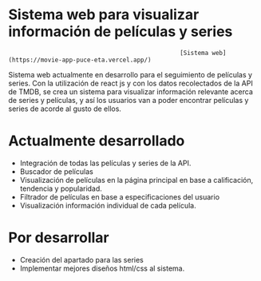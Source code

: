 
# Sistema web para visualizar información de películas y series

                                                    [Sistema web](https://movie-app-puce-eta.vercel.app/)

Sistema web actualmente en desarrollo para el seguimiento de películas y series. Con la utilización de react js y con los datos recolectados de la API de TMDB, se crea un sistema para visualizar información relevante acerca de series y películas, y así los usuarios van a poder encontrar películas y series de acorde al gusto de ellos.

# Actualmente desarrollado

- Integración de todas las películas y series de la API.
- Buscador de películas
- Visualización de películas en la página principal en base a calificación, tendencia y popularidad.
- Filtrador de películas en base a especificaciones del usuario
- Visualización información individual de cada película.

# Por desarrollar

- Creación del apartado para las series
- Implementar mejores diseños html/css al sistema.
